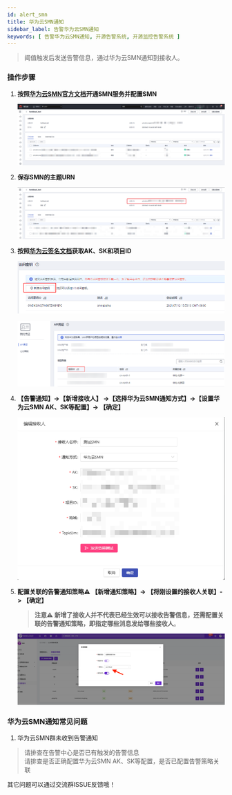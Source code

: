 ```yaml
---
id: alert_smn
title: 华为云SMN通知
sidebar_label: 告警华为云SMN通知
keywords: [ 告警华为云SMN通知, 开源告警系统, 开源监控告警系统 ]
---
```


> 阈值触发后发送告警信息，通过华为云SMN通知到接收人。

### 操作步骤

1. **按照[华为云SMN官方文档](https://support.huaweicloud.com/qs-smn/smn_json.html)开通SMN服务并配置SMN**

    ![alert-notice-10](/img/docs/help/alert-notice-10.png)

2. **保存SMN的主题URN**

    ![alert-notice-11](/img/docs/help/alert-notice-11.png)

3. **按照[华为云签名文档](https://support.huaweicloud.com/devg-apisign/api-sign-provide.html)获取AK、SK和项目ID**

    ![alert-notice-12](/img/docs/help/alert-notice-12.png)

    ![alert-notice-13](/img/docs/help/alert-notice-13.png)

4. **【告警通知】->【新增接收人】 ->【选择华为云SMN通知方式】->【设置华为云SMN AK、SK等配置】-> 【确定】**

    ![alert-notice-14](/img/docs/help/alert-notice-14.png)

5. **配置关联的告警通知策略⚠️ 【新增通知策略】-> 【将刚设置的接收人关联】-> 【确定】**

    > **注意⚠️ 新增了接收人并不代表已经生效可以接收告警信息，还需配置关联的告警通知策略，即指定哪些消息发给哪些接收人**。

    ![email](/img/docs/help/alert-notice-4.png)

### 华为云SMN通知常见问题

1. 华为云SMN群未收到告警通知

> 请排查在告警中心是否已有触发的告警信息  
> 请排查是否正确配置华为云SMN AK、SK等配置，是否已配置告警策略关联

其它问题可以通过交流群ISSUE反馈哦！
